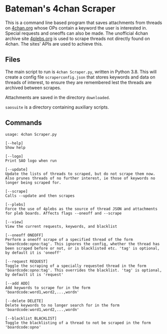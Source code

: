 # Bateman's 4chan Scraper

This is a command line based program that saves attachments from threads on [4chan.org](https://www.4chan.org) whose OPs contain a keyword the user is interested in. Special requests and oneoffs can also be made. The unofficial 4chan archive site [4plebs.org](https://www.4plebs.org) is used to scrape threads not directly found on 4chan. The sites' APIs are used to achieve this.

## Files

The main script to run is `4chan Scraper.py`, written in Python 3.8. This will create a config file `scraperconfig.json` that stores keywords and data on threads of interest, to ensure they are remembered lest the threads are archived between scrapes.

Attachments are saved in the directory `downloaded`.

`saosuite` is a directory containing auxiliary scripts.

## Commands
```
usage: 4chan Scraper.py

[--help]
Show help

[--logo]
Print SAO logo when run

[--update]
Update the lists of threads to scraped, but do not scrape them now. Also prunes threads of no further interest, ie those of keywords no longer being scraped for.

[--scrape]
Calls --update and then scrapes

[--plebs]
Force the use of 4plebs as the source of thread JSON and attachments for pleb boards. Affects flags --oneoff and --scrape

[--view]
View the current requests, keywords, and blacklist

[--oneoff ONEOFF]
Perform a oneoff scrape of a specified thread of the form 'boardcode:opno:tag'. This ignores the config, whether the thread has been scraped before or not, or is blacklisted etc. 'tag' is optional, by default it is 'oneoff'

[--request REQUEST]
Toggle the scraping of a specially requested thread in the form 'boardcode:opno:tag'. This overrides the blacklist. 'tag' is optional, by default it is 'request'

[--add ADD]
Add keywords to scrape for in the form 'boardcode:word1,word2,...,wordn'

[--delete DELETE]
Delete keywords to no longer search for in the form 'boardcode:word1,word2,...,wordn'

[--blacklist BLACKLIST]
Toggle the blacklisting of a thread to not be scraped in the form 'boardcode:opno'
```
